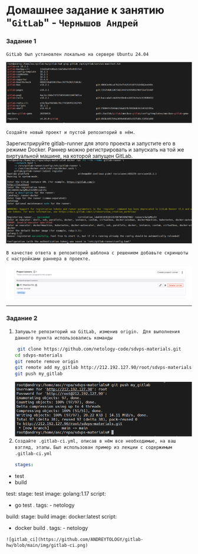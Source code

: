 # Домашнее задание к занятию "`GitLab`" - `Чернышов Андрей`

### Задание 1

`GitLab был установлен локально на сервере Ubuntu 24.04`

![Версия Gitlab](https://github.com/ANDREYTOLOGY/gitlab-hw/blob/main/img/gitlab_install.png)


```
Создайте новый проект и пустой репозиторий в нём.

```
Зарегистрируйте gitlab-runner для этого проекта и запустите его в режиме Docker. Раннер можно регистрировать и запускать на той же виртуальной машине, на которой запущен GitLab.
![Этапы регистрации gitlab-runner](https://github.com/ANDREYTOLOGY/gitlab-hw/blob/main/img/runner-registration.png)
```
В качестве ответа в репозиторий шаблона с решением добавьте скриншоты с настройками раннера в проекте.
```
  ![Запущенный gitlab-runner](https://github.com/ANDREYTOLOGY/gitlab-hw/blob/main/img/runner.png)




---

### Задание 2

1. `Запушьте репозиторий на GitLab, изменив origin.`
  ` Для выполнения данного пункта использовались команды`
   ```bash
    git clone https://github.com/netology-code/sdvps-materials.git
   cd sdvps-materials
   git remote remove origin
   git remote add my_gitlab http://212.192.127.90/root/sdvps-materials.git
   git push my_gitlab
   ```
   ![git_push](https://github.com/ANDREYTOLOGY/gitlab-hw/blob/main/img/push_mygitlab.png)
2. `Создайте .gitlab-ci.yml, описав в нём все необходимые, на ваш взгляд, этапы.`
   `Был использован пример из лекции с содержимым  .gitlab-ci.yml`
   ```yaml
   stages:
  - test
  - build

test:
  stage: test
  image: golang:1.17
  script: 
   - go test .
  tags:
    - netology

build:
  stage: build
  image: docker:latest
  script:
   - docker build .
  tags:
    - netology
   ```
![gitlab_ci](https://github.com/ANDREYTOLOGY/gitlab-hw/blob/main/img/gitlab-ci.png)
